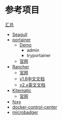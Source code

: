# 参考项目
[汇总](https://blog.codeship.com/docker-guis/)

- [Seagull](https://github.com/tobegit3hub/seagull)
- [portainer](https://github.com/portainer/portainer)
	- [Demo](http://demo.portainer.io/)
		- admin
		- tryportainer
	- [官网](https://www.portainer.io/)
- [Rancher](https://github.com/rancher/rancher)
	- [官网](http://rancher.com/)
	- [v1.6中文文档](https://rancher.com/docs/rancher/v1.6/zh/)
	- [v2.x英文文档](https://rancher.com/docs/rancher/v2.x/en/)
- [Kitematic](https://github.com/docker/kitematic)
	- [官网](https://kitematic.com/)
- [foxy](https://github.com/davidholiday/foxy)
- [docker-control-center](https://github.com/usnistgov/docker-control-center)
- [microbadger](https://microbadger.com/images/jumanjiman/aws)
